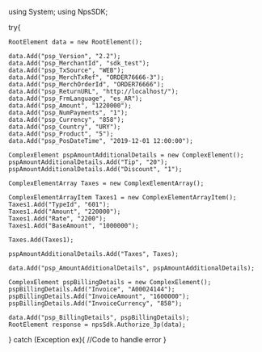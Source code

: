 using System;
using NpsSDK;

try{

    RootElement data = new RootElement();

    data.Add("psp_Version", "2.2");
    data.Add("psp_MerchantId", "sdk_test");
    data.Add("psp_TxSource", "WEB");
    data.Add("psp_MerchTxRef", "ORDER76666-3");
    data.Add("psp_MerchOrderId", "ORDER76666");
    data.Add("psp_ReturnURL", "http://localhost/");
    data.Add("psp_FrmLanguage", "es_AR");
    data.Add("psp_Amount", "1220000");
    data.Add("psp_NumPayments", "1");
    data.Add("psp_Currency", "858");
    data.Add("psp_Country", "URY");
    data.Add("psp_Product", "5");
    data.Add("psp_PosDateTime", "2019-12-01 12:00:00");

    ComplexElement pspAmountAdditionalDetails = new ComplexElement();
    pspAmountAdditionalDetails.Add("Tip", "20");
    pspAmountAdditionalDetails.Add("Discount", "1");

    ComplexElementArray Taxes = new ComplexElementArray();

    ComplexElementArrayItem Taxes1 = new ComplexElementArrayItem();
    Taxes1.Add("TypeId", "601");
    Taxes1.Add("Amount", "220000");
    Taxes1.Add("Rate", "2200");
    Taxes1.Add("BaseAmount", "1000000");

    Taxes.Add(Taxes1);

    pspAmountAdditionalDetails.Add("Taxes", Taxes);

    data.Add("psp_AmountAdditionalDetails", pspAmountAdditionalDetails);

    ComplexElement pspBillingDetails = new ComplexElement();
    pspBillingDetails.Add("Invoice", "A00024144");
    pspBillingDetails.Add("InvoiceAmount", "1600000");
    pspBillingDetails.Add("InvoiceCurrency", "858");

    data.Add("psp_BillingDetails", pspBillingDetails);
    RootElement response = npsSdk.Authorize_3p(data);

}
catch (Exception ex){
    //Code to handle error
}

